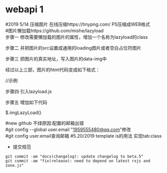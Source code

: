 # webapi  1
#2019 5/14 压缩图片 在线压缩https://tinypng.com/  PS压缩成WEB格式  
#图片懒加载https://github.com/mishe/lazyload  
步骤一
修改需要懒加载的图片的属性，增加一个名称为lazyload的class

步骤二
并把图片的src设置成通用的loading图片或者空白占位符图片

步骤三
把图片的真实地址，写入图片的data-img中

经过以上三部，图片的html代码变成如下格式：

//示例
<!-- <img src="loading.gif" data-img="a.jpg" class="lazyload"> -->
步骤四
引入lazyload.js

步骤五
增加如下代码

$.imgLazyLoad()  

#new  github 不绿原因:配置的邮箱出错  
#git config --global user.email "1959555480@qq.com"修改  
#git config user.email查询邮箱 
#5.20/2019 template is的用法 实现tab:class

* 提交规范
```
git commit -am "docs(changelog): update changelog to beta.5"
git commit -am "fix(release): need to depend on latest rxjs and zone.js"
```


